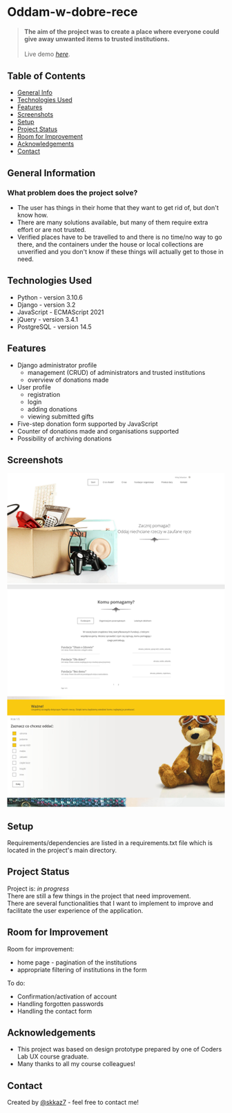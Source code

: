 # Oddam-w-dobre-rece
> #### The aim of the project was to create a place where everyone could give away unwanted items to trusted institutions.
> Live demo [_here_](https://www.example.com). <!-- If you have the project hosted somewhere, include the link here. -->

## Table of Contents
* [General Info](#general-information)
* [Technologies Used](#technologies-used)
* [Features](#features)
* [Screenshots](#screenshots)
* [Setup](#setup)
* [Project Status](#project-status)
* [Room for Improvement](#room-for-improvement)
* [Acknowledgements](#acknowledgements)
* [Contact](#contact)
<!-- * [License](#license) -->


## General Information
  ### What problem does the project solve?
- The user has things in their home that they want to get rid of, but don't know how.
- There are many solutions available, but many of them require extra effort or are not trusted.
- Verified places have to be travelled to and there is no time/no way to go there, and the containers under the house or local collections are unverified and you don't know if these things will actually get to those in need.

<!-- You don't have to answer all the questions - just the ones relevant to your project. -->


## Technologies Used
- Python - version 3.10.6
- Django - version 3.2
- JavaScript - ECMAScript 2021
- jQuery - version 3.4.1
- PostgreSQL - version 14.5


## Features
- Django administrator profile<br>
    - management (CRUD) of administrators and trusted institutions<br>
    - overview of donations made
- User profile<br>
  - registration
  - login
  - adding donations
  - viewing submitted gifts
- Five-step donation form supported by JavaScript
- Counter of donations made and organisations supported
- Possibility of archiving donations


## Screenshots
![screenshot1](./imgs/screen1.png)
![screenshot2](./imgs/screen2.png)
![screenshot3](./imgs/screen3.png)
<!-- If you have screenshots you'd like to share, include them here. -->


## Setup
Requirements/dependencies are listed in a requirements.txt file which is located in the project's main directory.

<!--
## Usage
How does one go about using it?
Provide various use cases and code examples here.

`write-your-code-here`
-->

## Project Status
Project is: _in progress_<br>
There are still a few things in the project that need improvement.<br>
There are several functionalities that I want to implement to improve and facilitate the user experience of the application.


## Room for Improvement
Room for improvement:
- home page - pagination of the institutions
- appropriate filtering of institutions in the form

To do:
- Confirmation/activation of account
- Handling forgotten passwords
- Handling the contact form


## Acknowledgements
- This project was based on design prototype prepared by one of Coders Lab UX course graduate.
- Many thanks to all my course colleagues!


## Contact
Created by [@skkaz7](https://www.linkedin.com/in/sebastian-kazmierczak) - feel free to contact me!


<!-- Optional -->
<!-- ## License -->
<!-- This project is open source and available under the [... License](). -->

<!-- You don't have to include all sections - just the one's relevant to your project -->
